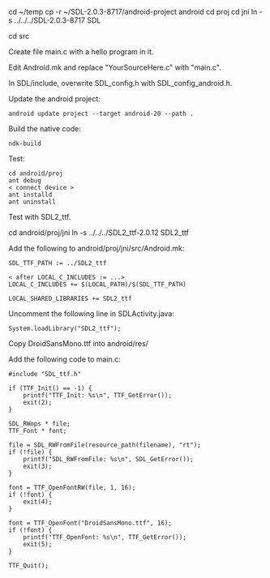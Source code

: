 cd ~/temp
cp -r ~/SDL-2.0.3-8717/android-project android
cd proj
cd jni
ln -s ../../../SDL-2.0.3-8717 SDL

cd src

Create file main.c with a hello program in it.

Edit Android.mk and replace "YourSourceHere.c" with "main.c".

In SDL/include, overwrite SDL_config.h with SDL_config_android.h.

Update the android project:

    android update project --target android-20 --path .

Build the native code:

    ndk-build

Test:

    cd android/proj
    ant debug
    < connect device >
    ant installd
    ant uninstall

Test with SDL2_ttf.

cd android/proj/jni
ln -s ../../../SDL2_ttf-2.0.12 SDL2_ttf

Add the following to android/proj/jni/src/Android.mk:

    SDL_TTF_PATH := ../SDL2_ttf

    < after LOCAL_C_INCLUDES := ...>
    LOCAL_C_INCLUDES += $(LOCAL_PATH)/$(SDL_TTF_PATH)

    LOCAL_SHARED_LIBRARIES += SDL2_ttf

Uncomment the following line in SDLActivity.java:

    System.loadLibrary("SDL2_ttf");

Copy DroidSansMono.ttf into android/res/

Add the following code to main.c:

~~~~
#include "SDL_ttf.h"

if (TTF_Init() == -1) {
    printf("TTF_Init: %s\n", TTF_GetError());
    exit(2);
}

SDL_RWops * file;
TTF_Font * font;

file = SDL_RWFromFile(resource_path(filename), "rt");
if (!file) {
    printf("SDL_RWFromFile: %s\n", SDL_GetError());
    exit(3);
}

font = TTF_OpenFontRW(file, 1, 16);
if (!font) {
    exit(4);
}

font = TTF_OpenFont("DroidSansMono.ttf", 16);
if (!font) {
    printf("TTF_OpenFont: %s\n", TTF_GetError());
    exit(5);
}

TTF_Quit();
~~~~



